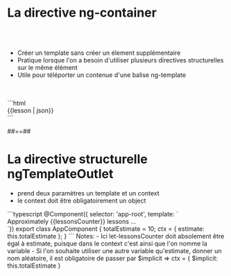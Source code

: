 <!-- .slide: class="sfeir-basic-slide with-code" -->
# La directive ng-container
<br><br>
<ul>
    <li>Créer un template sans créer un élement supplémentaire</li>
    <li>Pratique lorsque l'on a besoin d'utiliser plusieurs directives structurelles sur le même élément</li>
    <li>Utile pour téléporter un contenue d'une balise ng-template</li>
</ul>
<br><br>
```html
<ng-container *ngIf="lessons.length > 0">
    <div class="lesson" *ngFor="let lesson of lessons">
        <div class="lesson-detail">
            {{lesson | json}}
        </div>
    </div>
</ng-container>
```
<!-- .element: class="big-code" -->

##==##

<!-- .slide: class="sfeir-basic-slide with-code" -->
# La directive structurelle ngTemplateOutlet

<ul>
    <li>prend deux paramètres un template et un context</li>
    <li>le context doit être obligatoirement un object</li>
</ul>
```typescript
@Component({
  selector: 'app-root',
  template: `      
    <ng-template #estimateTemplate let-lessonsCounter="estimate">
        <div> Approximately {{lessonsCounter}} lessons ...</div>
    </ng-template>
    <ng-container 
    *ngTemplateOutlet="estimateTemplate;context:ctx">
    </ng-container>
`})
export class AppComponent {
  totalEstimate = 10;
  ctx = { estimate: this.totalEstimate };
}
```
<!-- .element: class="big-code" -->
Notes:
- Ici let-lessonsCounter doit absolement être égal à estimate, puisque dans le context c'est ainsi que l'on nomme la variable
- Si l'on souhaite utiliser une autre variable qu'estimate, donner un nom aléatoire, il est obligatoire de passer par $implicit => ctx = { $implicit: this.totalEstimate }
